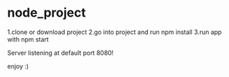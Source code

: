 # node_project

1.clone or download project
2.go into project and run npm install
3.run app with npm start

Server listening at default port 8080!

enjoy :)
